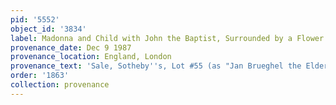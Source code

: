 ```yaml
---
pid: '5552'
object_id: '3834'
label: Madonna and Child with John the Baptist, Surrounded by a Flower Garland (London)
provenance_date: Dec 9 1987
provenance_location: England, London
provenance_text: 'Sale, Sotheby''s, Lot #55 (as "Jan Brueghel the Elder")'
order: '1863'
collection: provenance
---
```

